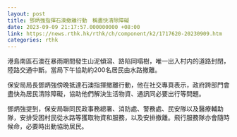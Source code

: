```yaml
---
layout: post
title: 鄧炳強指揮石澳撤離行動　稱盡快清除障礙
date: 2023-09-09 21:17:57.000000000 +08:00
link: https://news.rthk.hk/rthk/ch/component/k2/1717620-20230909.htm
categories: rthk
---
```


港島南區石澳在暴雨期間發生山泥傾瀉、路陷同塌樹，唯一出入村内的道路封閉，陸路交通中斷。當局下午協助約200名居民由水路撤離。

保安局局長鄧炳強傍晚抵達石澳指揮撤離行動，他在社交專頁表示，政府跨部門會盡快為居民清除障礙，協助他們解決生活物資、通訊同必要出行等問題。

鄧炳強提到，保安局聯同民政事務總署、消防處、警務處、民安隊以及醫療輔助隊，安排受困村民從水路等獲取物資和服務，以及安排撤離。飛行服務隊亦會隨時候命，必要時出動協助居民。
